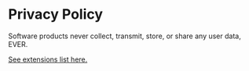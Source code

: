 # Privacy Policy

Software products never collect, transmit, store, or share any user data, EVER. 

[See extensions list here.](https://chrome.google.com/webstore/search/rawbytz?_category=extensions)